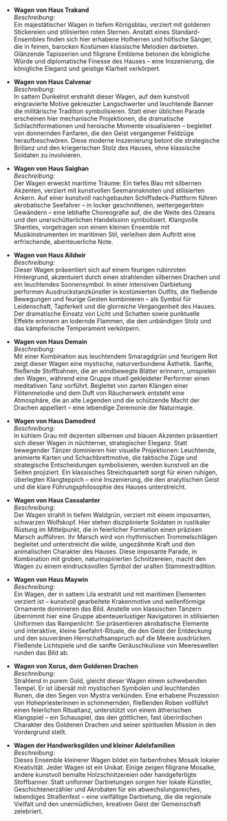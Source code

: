 - **Wagen von Haus Trakand**  
    _Beschreibung:_  
    Ein majestätischer Wagen in tiefem Königsblau, verziert mit goldenen Stickereien und stilisierten roten Sternen. Anstatt eines Standard-Ensembles finden sich hier erhabene Hofherren und höfische Sänger, die in feinen, barocken Kostümen klassische Melodien darbieten. Glänzende Tapisserien und filigrane Embleme betonen die königliche Würde und diplomatische Finesse des Hauses – eine Inszenierung, die königliche Eleganz und geistige Klarheit verkörpert.
    
- **Wagen von Haus Calvenar**  
    _Beschreibung:_  
    In sattem Dunkelrot erstrahlt dieser Wagen, auf dem kunstvoll eingravierte Motive gekreuzter Langschwerter und leuchtende Banner die militärische Tradition symbolisieren. Statt einer üblichen Parade erscheinen hier mechanische Projektionen, die dramatische Schlachtformationen und heroische Momente visualisieren – begleitet von donnernden Fanfaren, die den Geist vergangener Feldzüge heraufbeschwören. Diese moderne Inszenierung betont die strategische Brillanz und den kriegerischen Stolz des Hauses, ohne klassische Soldaten zu involvieren.
    
- **Wagen von Haus Saighan**  
    _Beschreibung:_  
    Der Wagen erweckt maritime Träume: Ein tiefes Blau mit silbernen Akzenten, verziert mit kunstvollen Seemannsknoten und stilisierten Ankern. Auf einer kunstvoll nachgebauten Schiffsdeck-Plattform führen akrobatische Seefahrer – in locker geschnittenen, wettergegerbten Gewändern – eine lebhafte Choreografie auf, die die Weite des Ozeans und den unerschütterlichen Handelssinn symbolisiert. Klangvolle Shanties, vorgetragen von einem kleinen Ensemble mit Musikinstrumenten im maritimen Stil, verleihen dem Auftritt eine erfrischende, abenteuerliche Note.
    
- **Wagen von Haus Aildwir**  
    _Beschreibung:_  
    Dieser Wagen präsentiert sich auf einem feurigen rubinroten Hintergrund, akzentuiert durch einen strahlenden silbernen Drachen und ein leuchtendes Sonnensymbol. In einer intensiven Darbietung performen Ausdruckstanzkünstler in kostümierten Outfits, die fließende Bewegungen und feurige Gesten kombinieren – als Symbol für Leidenschaft, Tapferkeit und die glorreiche Vergangenheit des Hauses. Der dramatische Einsatz von Licht und Schatten sowie punktuelle Effekte erinnern an lodernde Flammen, die den unbändigen Stolz und das kämpferische Temperament verkörpern.
    
- **Wagen von Haus Demain**  
    _Beschreibung:_  
    Mit einer Kombination aus leuchtendem Smaragdgrün und feurigem Rot zeigt dieser Wagen eine mystische, naturverbundene Ästhetik. Sanfte, fließende Stoffbahnen, die an windbewegte Blätter erinnern, umspielen den Wagen, während eine Gruppe rituell gekleideter Performer einen meditativen Tanz vorführt. Begleitet von zarten Klängen einer Flötenmelodie und dem Duft von Räucherwerk entsteht eine Atmosphäre, die an alte Legenden und die schützende Macht der Drachen appelliert – eine lebendige Zeremonie der Naturmagie.
    
- **Wagen von Haus Damodred**  
    _Beschreibung:_  
    In kühlem Grau mit dezenten silbernen und blauen Akzenten präsentiert sich dieser Wagen in nüchterner, strategischer Eleganz. Statt bewegender Tänzer dominieren hier visuelle Projektionen: Leuchtende, animierte Karten und Schachbrettmotive, die taktische Züge und strategische Entscheidungen symbolisieren, werden kunstvoll an die Seiten projiziert. Ein klassisches Streichquartett sorgt für einen ruhigen, überlegten Klangteppich – eine Inszenierung, die den analytischen Geist und die klare Führungsphilosophie des Hauses unterstreicht.
    
- **Wagen von Haus Cassalanter**  
    _Beschreibung:_  
    Der Wagen strahlt in tiefem Waldgrün, verziert mit einem imposanten, schwarzen Wolfskopf. Hier stehen disziplinierte Soldaten in rustikaler Rüstung im Mittelpunkt, die in feierlicher Formation einen präzisen Marsch aufführen. Ihr Marsch wird von rhythmischen Trommelschlägen begleitet und unterstreicht die wilde, ungezähmte Kraft und den animalischen Charakter des Hauses. Diese imposante Parade, in Kombination mit groben, naturinspirierten Schnitzereien, macht den Wagen zu einem eindrucksvollen Symbol der uralten Stammestradition.
    
- **Wagen von Haus Maywin**  
    _Beschreibung:_  
    Ein Wagen, der in sattem Lila erstrahlt und mit maritimen Elementen verziert ist – kunstvoll gearbeitete Krakenmotive und wellenförmige Ornamente dominieren das Bild. Anstelle von klassischen Tänzern übernimmt hier eine Gruppe abenteuerlustiger Navigatoren in stilisierten Uniformen das Rampenlicht: Sie präsentieren akrobatische Elemente und interaktive, kleine Seefahrt-Rituale, die den Geist der Entdeckung und den souveränen Herrschaftsanspruch auf die Meere ausdrücken. Fließende Lichtspiele und die sanfte Geräuschkulisse von Meereswellen runden das Bild ab.
    
- **Wagen von Xorus, dem Goldenen Drachen**  
    _Beschreibung:_  
    Strahlend in purem Gold, gleicht dieser Wagen einem schwebenden Tempel. Er ist übersät mit mystischen Symbolen und leuchtenden Runen, die den Segen von Mystra verkünden. Eine erhabene Prozession von Hohepriesterinnen in schimmernden, fließenden Roben vollführt einen feierlichen Ritualtanz, unterstützt von einem ätherischen Klangspiel – ein Schauspiel, das den göttlichen, fast überirdischen Charakter des Goldenen Drachen und seiner spirituellen Mission in den Vordergrund stellt.
    
- **Wagen der Handwerksgilden und kleiner Adelsfamilien**  
    _Beschreibung:_  
    Dieses Ensemble kleinerer Wagen bildet ein farbenfrohes Mosaik lokaler Kreativität. Jeder Wagen ist ein Unikat: Einige zeigen filigrane Mosaike, andere kunstvoll bemalte Holzschnitzereien oder handgefertigte Stoffbanner. Statt uniformer Darbietungen sorgen hier lokale Künstler, Geschichtenerzähler und Akrobaten für ein abwechslungsreiches, lebendiges Straßenfest – eine vielfältige Darbietung, die die regionale Vielfalt und den unermüdlichen, kreativen Geist der Gemeinschaft zelebriert.
